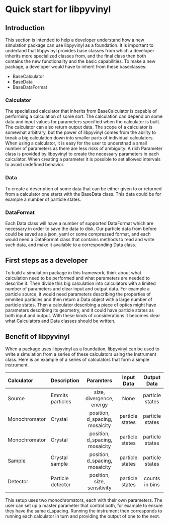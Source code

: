 # Quick start for libpyvinyl
## Introduction
This section is intended to help a developer understand how a new simulation package can use libpyvinyl as a foundation. It is important to undertand that libpyvinyl provides base classes from which a developer inherits more specialized classes from, and the final class then both contains the new functionality and the basic capabilities. To make a new package, a developer would have to inherit from these baseclasses:
- BaseCalculator
- BaseData
- BaseDataFormat

### Calculator
The specialized calculator that inherits from BaseCalculator is capable of performing a calculation of some sort. The calculation can depend on some data and input values for parameters specified when the calculator is built. The calculator can also return output data. The scope of a calculator is somewhat arbitrary, but the power of libpyvinyl comes from the ability to break a big calculation down into smaller parts of individual calculators. When using a calculator, it is easy for the user to understnad a small number of parameters as there are less risks of ambiguity. A rich Parameter class is provided by libpyvinyl to create the necessary parameters in each calculator. When creating a parameter it is possible to set allowed intervals to avoid undefined behavior. 

### Data
To create a description of some data that can be either given to or returned from a calculator one starts with the BaseData class. This data could be for example a number of particle states.

### DataFormat
Each Data class will have a number of supported DataFormat which are necessary in order to save the data to disk. Our particle data from before could be saved as a json, yaml or some compressed format, and each would need a DataFormat class that contains methods to read and write such data, and make it available to a corresponding Data class.

## First steps as a developer
To build a simulation package in this framework, think about what calculation need to be performed and what parameters are needed to describe it. Then divide this big calculation into calculators with a limited number of parameters and clear input and output data. For example a particle source, it would need parameters describing the properties of emmited particles and then return a Data object with a large number of particle states. Then a calculator describing a piece of optics might have parameters describing its geometry, and it could have particle states as both input and output. With these kinds of considerations it becomes clear what Calculators and Data classes should be written.

## Benefit of libpyvinyl
When a package uses libpyvinyl as a foundation, libpyvinyl can be used to write a simulation from a series of these calculators using the Instrument class. Here is an example of a series of calculators that form a simple instrument.

| Calculator      | Description | Paramters | Input Data | Output Data | 
| :-------------- | :------------- | :------------: | :------------: | :--------------: |
| Source          | Emmits particles | size, divergence, energy | None | particle states |
| Monochromator   | Crystal | position, d_spacing, mosaicity | particle states | particle states |
| Monochromator   | Crystal | position, d_spacing, mosaicity | particle states | particle states |
| Sample   | Crystal sample | position, d_spacing, mosaicity | particle states | particle states |
| Detector   | Particle detector | position, size, sensitivity | particle states | counts in bins |

This setup uses two monochromators, each with their own parameters. The user can set up a master parameter that control both, for example to ensure they have the same d_spacing. Running the instrument then corresponds to running each calculator in turn and providing the output of one to the next.
